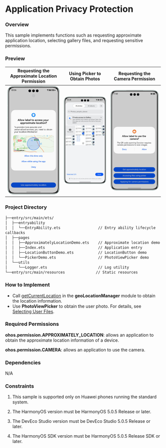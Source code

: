 # Application Privacy Protection

### Overview

This sample implements functions such as requesting approximate application location, selecting gallery files, and requesting sensitive permissions.

### Preview

| Requesting the Approximate Location Permission | Using Picker to Obtain Photos                | Requesting the Camera Permission             |
|------------------------------------------------|----------------------------------------------|----------------------------------------------|
| ![pic1.png](screenshots/devices/pic1.en.png)   | ![pic2.png](screenshots/devices/pic3.en.png) | ![pic3.png](screenshots/devices/pic4.en.png) |


### Project Directory

```
├──entry/src/main/ets/
│  ├──entryability
│  │  └──EntryAbility.ets                 // Entry ability lifecycle callbacks
│  ├──pages
│  │  ├──ApproximatelyLocationDemo.ets    // Approximate location demo
│  │  ├──Index.ets                        // Application entry
│  │  ├──LocationButtonDemo.ets           // LocationButton demo
│  │  └──PickerDemo.ets                   // PhotoViewPicker demo
│  └──utils   
│     └──Logger.ets                       // Log utility
└──entry/src/main/resources              // Static resources
```

### How to Implement

* Call [getCurrentLocation](https://developer.huawei.com/consumer/en/doc/harmonyos-references/js-apis-geolocationmanager#geolocationmanagergetcurrentlocation) in the **geoLocationManager** module to obtain the location information.
* Use **PhotoViewPicker** to obtain the user photo. For details, see [Selecting User Files](https://developer.huawei.com/consumer/en/doc/harmonyos-guides/select-user-file).

### Required Permissions

**ohos.permission.APPROXIMATELY_LOCATION**: allows an application to obtain the approximate location information of a device.

**ohos.permission.CAMERA**: allows an application to use the camera.


### Dependencies

N/A

### Constraints

1. This sample is supported only on Huawei phones running the standard system.

2. The HarmonyOS version must be HarmonyOS 5.0.5 Release or later.

3. The DevEco Studio version must be DevEco Studio 5.0.5 Release or later.

4. The HarmonyOS SDK version must be HarmonyOS 5.0.5 Release SDK or later.
